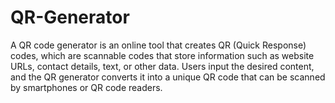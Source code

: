 # QR-Generator
A QR code generator is an online tool that creates QR (Quick Response) codes, which are scannable codes that store information such as website URLs, contact details, text, or other data. Users input the desired content, and the QR generator converts it into a unique QR code that can be scanned by smartphones or QR code readers.
